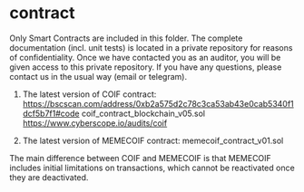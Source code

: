 # contract
Only Smart Contracts are included in this folder. The complete documentation (incl. unit tests) is located in a private repository for reasons of confidentiality.
Once we have contacted you as an auditor, you will be given access to this private repository. If you have any questions, please contact us in the usual way (email or telegram).

1) The latest version of COIF contract:
https://bscscan.com/address/0xb2a575d2c78c3ca53ab43e0cab5340f1dcf5b7f1#code
coif_contract_blockchain_v05.sol
https://www.cyberscope.io/audits/coif

2) The latest version of MEMECOIF contract:
memecoif_contract_v01.sol

The main difference between COIF and MEMECOIF is that MEMECOIF includes initial limitations on transactions, which cannot be reactivated once they are deactivated.
